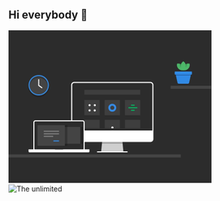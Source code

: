 ## Hi everybody 👋


<img src ="https://github.com/AIexUrban/AIexUrban/blob/main/539fcaccda77f2d9d7e557c4c2361c52.gif" alt="The unlimited" width="400">

<img src ="https://img.shields.io/badge/py-python-blue?style=plastic&logo=python&logoColor=green" alt="The unlimited" width="100">


